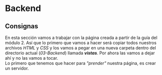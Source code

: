 <h1>Backend</h1>

<h2>Consignas</h2>

En esta sección vamos a trabajar con la página creada a partir de la guía del módulo 2. Así que lo primero que vamos a hacer será copiar todos nuestros archivos <em>HTML</em> y <em>CSS</em> y los vamos a pegar en una nueva carpeta dentro del directorio actual (<em>03-Backend</em>) llamada <strong><em>vistas</em></strong>. Por ahora las vamos a dejar ahí y no las vamos a tocar.
<br>
Lo primero que tenemos que hacer para <em>"prender"</em> nuestra página, es crear un servidor.
